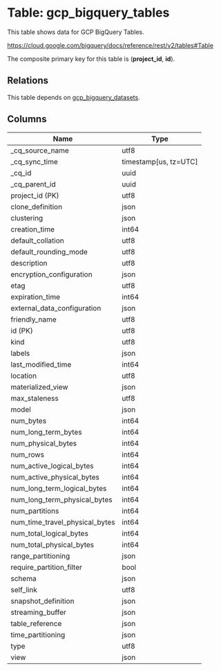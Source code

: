 # Table: gcp_bigquery_tables

This table shows data for GCP BigQuery Tables.

https://cloud.google.com/bigquery/docs/reference/rest/v2/tables#Table

The composite primary key for this table is (**project_id**, **id**).

## Relations

This table depends on [gcp_bigquery_datasets](gcp_bigquery_datasets).

## Columns

| Name          | Type          |
| ------------- | ------------- |
|_cq_source_name|utf8|
|_cq_sync_time|timestamp[us, tz=UTC]|
|_cq_id|uuid|
|_cq_parent_id|uuid|
|project_id (PK)|utf8|
|clone_definition|json|
|clustering|json|
|creation_time|int64|
|default_collation|utf8|
|default_rounding_mode|utf8|
|description|utf8|
|encryption_configuration|json|
|etag|utf8|
|expiration_time|int64|
|external_data_configuration|json|
|friendly_name|utf8|
|id (PK)|utf8|
|kind|utf8|
|labels|json|
|last_modified_time|int64|
|location|utf8|
|materialized_view|json|
|max_staleness|utf8|
|model|json|
|num_bytes|int64|
|num_long_term_bytes|int64|
|num_physical_bytes|int64|
|num_rows|int64|
|num_active_logical_bytes|int64|
|num_active_physical_bytes|int64|
|num_long_term_logical_bytes|int64|
|num_long_term_physical_bytes|int64|
|num_partitions|int64|
|num_time_travel_physical_bytes|int64|
|num_total_logical_bytes|int64|
|num_total_physical_bytes|int64|
|range_partitioning|json|
|require_partition_filter|bool|
|schema|json|
|self_link|utf8|
|snapshot_definition|json|
|streaming_buffer|json|
|table_reference|json|
|time_partitioning|json|
|type|utf8|
|view|json|